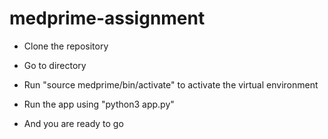# medprime-assignment

- Clone the repository
- Go to directory
- Run "source medprime/bin/activate" to activate the virtual environment
- Run the app using "python3 app.py"

- And you are ready to go
